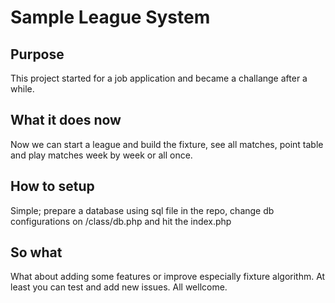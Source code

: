 # Sample League System #

## Purpose ##
This project started for a job application and became a challange after a while.

## What it does now ##
Now we can start a league and build the fixture, see all matches, point table and play matches week by week or all once.

## How to setup ##
Simple; prepare a database using sql file in the repo, change db configurations on /class/db.php and hit the index.php

## So what ##
What about adding some features or improve especially fixture algorithm. At least you can test and add new issues. All wellcome.

